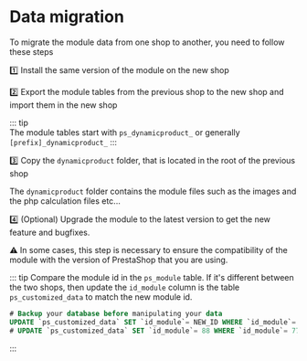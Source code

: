 # Data migration

To migrate the module data from one shop to another, you need to follow these steps

:one: Install the same version of the module on the new shop

:two: Export the module tables from the previous shop to the new shop and import them in the new
shop

::: tip  
The module tables start with `ps_dynamicproduct_` or generally `[prefix]_dynamicproduct_`
:::

:three: Copy the `dynamicproduct` folder, that is located in the root of the previous shop

The `dynamicproduct` folder contains the module files such as the images and the php calculation
files etc...

:four: (Optional) Upgrade the module to the latest version to get the new feature and bugfixes.

:warning: In some cases, this step is necessary to ensure the compatibility of the module with the version of PrestaShop
that you are using.

::: tip
Compare the module id in the `ps_module` table. If it's different between the two shops, then update the `id_module`
column is the table `ps_customized_data` to match the new module id.

```sql
# Backup your database before manipulating your data
UPDATE `ps_customized_data` SET `id_module`= NEW_ID WHERE `id_module`= OLD_ID
# UPDATE `ps_customized_data` SET `id_module`= 88 WHERE `id_module`= 77
```
:::
